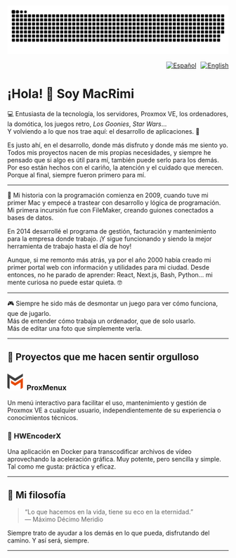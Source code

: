 <picture>
  <source media="(prefers-color-scheme: dark)" srcset="https://raw.githubusercontent.com/platane/platane/output/github-contribution-grid-snake-dark.svg" />
  <source media="(prefers-color-scheme: light)" srcset="https://raw.githubusercontent.com/platane/platane/output/github-contribution-grid-snake.svg" />
  <img alt="GitHub contribution grid snake animation" src="https://raw.githubusercontent.com/platane/platane/output/github-contribution-grid-snake.svg" />
</picture>

<p align="right">
  <a href="#"><img src="https://flagcdn.com/w80/es.png" alt="Español" width="30" height="20" style="margin-right: 6px;"></a>
  <a href="https://github.com/MacRimi/MacRimi/blob/main/README.en.md"><img src="https://flagcdn.com/w80/gb.png" alt="English" width="30" height="20"></a>
</p>


# ¡Hola! 👋 Soy MacRimi

💻 Entusiasta de la tecnología, los servidores, Proxmox VE, los ordenadores, la domótica, los juegos retro, *Los Goonies*, *Star Wars*…  
Y volviendo a lo que nos trae aquí: el desarrollo de aplicaciones. 🚀

Es justo ahí, en el desarrollo, donde más disfruto y donde más me siento yo.  
Todos mis proyectos nacen de mis propias necesidades, y siempre he pensado que si algo es útil para mí, también puede serlo para los demás. Por eso están hechos con el cariño, la atención y el cuidado que merecen. Porque al final, siempre fueron primero para mí.

---

👶 Mi historia con la programación comienza en 2009, cuando tuve mi primer Mac y empecé a trastear con desarrollo y lógica de programación. Mi primera incursión fue con FileMaker, creando guiones conectados a bases de datos.

En 2014 desarrollé el programa de gestión, facturación y mantenimiento para la empresa donde trabajo. ¡Y sigue funcionando y siendo la mejor herramienta de trabajo hasta el día de hoy!

Aunque, si me remonto más atrás, ya por el año 2000 había creado mi primer portal web con información y utilidades para mi ciudad. Desde entonces, no he parado de aprender: React, Next.js, Bash, Python… mi mente curiosa no puede estar quieta. 🤓

---

🎮 Siempre he sido más de desmontar un juego para ver cómo funciona, que de jugarlo.  
Más de entender cómo trabaja un ordenador, que de solo usarlo.  
Más de editar una foto que simplemente verla.

---

## 🌟 Proyectos que me hacen sentir orgulloso

### <img src="https://github.com/MacRimi/ProxMenux/blob/main/images/logo_desc.png" width="40" height="40" /> **ProxMenux**
Un menú interactivo para facilitar el uso, mantenimiento y gestión de Proxmox VE a cualquier usuario, independientemente de su experiencia o conocimientos técnicos.

### 🎥 **HWEncoderX**
Una aplicación en Docker para transcodificar archivos de vídeo aprovechando la aceleración gráfica. Muy potente, pero sencilla y simple. Tal como me gusta: práctica y eficaz.

---

## 🧠 Mi filosofía

> “Lo que hacemos en la vida, tiene su eco en la eternidad.”  
> — Máximo Décimo Meridio

Siempre trato de ayudar a los demás en lo que pueda, disfrutando del camino. Y así será, siempre.

---


